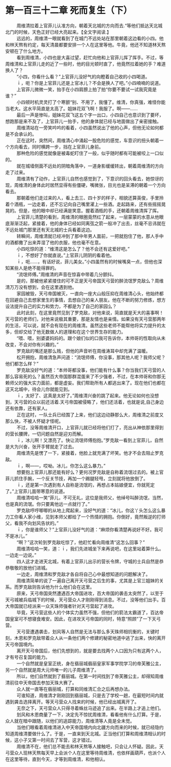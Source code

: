 <h1>第一百三十二章 死而复生（下）</h1>
<div id="content">&nbsp&nbsp&nbsp&nbsp&nbsp&nbsp&nbsp&nbsp
 周维清拉着上官菲儿认准方向，朝着天北城的方向而去.“等他们抵达天北城北门的时候，天色正好已经大亮起来。【全文字阅读.】
 <br/>&nbsp&nbsp&nbsp&nbsp&nbsp&nbsp&nbsp&nbsp
 远远的，周维清一眼就看到了在城门不远处站在那里朝着这边看的小四。他和林天熬有约定，每天清晨都要安排一个人在这里等他。牛竟，他还不知道林天熬安顿在了什么地方。
 <br/>&nbsp&nbsp&nbsp&nbsp&nbsp&nbsp&nbsp&nbsp
 看到周维清，小四也是大喜过望，赶忙向他和上官菲儿挥了挥手。不过，等周维清和上官菲儿走的近了一些时，他的目光顿时直了，他竟然拉着她的手？难道换人了？
 <br/>&nbsp&nbsp&nbsp&nbsp&nbsp&nbsp&nbsp&nbsp
 “小四，你看什么看？”上官菲儿没好气的向瞪着自己收的小四喝道。
 <br/>&nbsp&nbsp&nbsp&nbsp&nbsp&nbsp&nbsp&nbsp
 ｉ，呃？你是上官菲儿还是上官冰儿？不会是换人了吧。”小四喃喃的说道。
 <br/>&nbsp&nbsp&nbsp&nbsp&nbsp&nbsp&nbsp&nbsp
 上官菲儿微微一笑，抬手在小四肩膀上拍了拍“你要不要试一试我究竟是谁？”
 <br/>&nbsp&nbsp&nbsp&nbsp&nbsp&nbsp&nbsp&nbsp
 小四顿时机灵灵打了个寒颤“别、不用了，我懂了。维清，你真强，难怪你能当老大。这水平简直是太高了。姐妹花双飞啊！我服了。啊——……
 <br/>&nbsp&nbsp&nbsp&nbsp&nbsp&nbsp&nbsp&nbsp
 最后一声是惨叫，姐妹花双飞这五个字一出口，小四自己也意识到了要坏，想跑那是来不及了，上官菲儿一抬手，他的身体就已经与地面做出了亲密接触。
 <br/>&nbsp&nbsp&nbsp&nbsp&nbsp&nbsp&nbsp&nbsp
 周维清站在一旁笑吟吟的看着，小四虽然说出了他的心声，但他无论如何都是不会承认的。
 <br/>&nbsp&nbsp&nbsp&nbsp&nbsp&nbsp&nbsp&nbsp
 正在这时，突然间，周维清心中涌起一股危险的感觉，车意识的扭头朝着一个方向看去，同时横跨一步，挡在上官菲儿身前。
 <br/>&nbsp&nbsp&nbsp&nbsp&nbsp&nbsp&nbsp&nbsp
 那种危险的感觉就像是被毒蛇盯住了一般，似乎随时都有可能被咬上一口似的。
 <br/>&nbsp&nbsp&nbsp&nbsp&nbsp&nbsp&nbsp&nbsp
 就在城墙侧面不远处的阴暗角落中，一道身影缓缓转出，朝着周维清的方向走了过来。
 <br/>&nbsp&nbsp&nbsp&nbsp&nbsp&nbsp&nbsp&nbsp
 周维清有了动作，上官菲儿自然也感觉到了，下意识的回头看去，她惊讶的现，周维清的身体此时居然显得有些僵硬，嘴微张，目光也是呆滞的朝着一个方向看去。
 <br/>&nbsp&nbsp&nbsp&nbsp&nbsp&nbsp&nbsp&nbsp
 那朝着他们走过来的人，看上去三、四十岁的样子，相貌还算英俊，手里拎着个酒瓶，一边走着，还不忘记向自己嘴里濯上一些酒。走起路来，还有些摇摇晃晃的。但是，他的眼中却已经满是笑意。握着酒瓶的手，还朝着周维清挥了挥。
 <br/>&nbsp&nbsp&nbsp&nbsp&nbsp&nbsp&nbsp&nbsp
 上官菲儿清楚的看到，周维清的眼圈竟然红了起来，一层蒙蒙的水意从他眼底渐渐泛起，紧接着，他的身体已经如同离弦之箭一般冲了出去，丝毫不忌讳就在不远处城门那里还有天北城的士兵看着这边。
 <br/>&nbsp&nbsp&nbsp&nbsp&nbsp&nbsp&nbsp&nbsp
 转瞬间，周维清就已经冲到了那中年男人面前，一把就抱住了他，那人手中的酒都撒了出来弄湿了他的衣服，他也毫不在意。
 <br/>&nbsp&nbsp&nbsp&nbsp&nbsp&nbsp&nbsp&nbsp
 小四吃惊的道：“维清这是怎么了？他不会还有这爱好吧。”
 <br/>&nbsp&nbsp&nbsp&nbsp&nbsp&nbsp&nbsp&nbsp
 ｉ，不想好了你就直说。”上官菲儿阴阴的看着他。
 <br/>&nbsp&nbsp&nbsp&nbsp&nbsp&nbsp&nbsp&nbsp
 ｉ，呃……，有话好说，菲儿美女。”小四虽然有的时候嘴臭一点，但他也深知某些人是绝不能得罪的。
 <br/>&nbsp&nbsp&nbsp&nbsp&nbsp&nbsp&nbsp&nbsp
 “流氓师傅。”周维清的声音在惊喜中带着几分颤抖。
 <br/>&nbsp&nbsp&nbsp&nbsp&nbsp&nbsp&nbsp&nbsp
 是的，那被他紧紧搂住的可不正是天弓帝国天弓营的醉流氓罗克敌么？周维清万万没有想到，会在这里遇到他。
 <br/>&nbsp&nbsp&nbsp&nbsp&nbsp&nbsp&nbsp&nbsp
 家园被毁，天弓帝国被灭，一直向一座大山般压抑在周维清心头，他始终都在回避自己去想家里生的事情，去想自己的亲人朋友。他在不断的努力修炼，想方设法提升自己的实力和势力，不都是为了自己的家园么？
 <br/>&nbsp&nbsp&nbsp&nbsp&nbsp&nbsp&nbsp&nbsp
 此时此刻，在这里竟然见到了罗克敌，对他来说，简直就是天大的喜事啊！天弓营的老师们，对他来说极其重要，那是友情也是亲情。如果没有天弓营那两年的生活，可以说，就不会有现在的周维清。虽然这些老师不能帮他将实力提升的太多，但却交给了他无数做人的道理和在这个世界生存的能力。
 <br/>&nbsp&nbsp&nbsp&nbsp&nbsp&nbsp&nbsp&nbsp
 “喂、喂，别婆婆妈妈的。跟个娘们似的口我可告诉你，本帅哥的性取向从未改变，不会对你有兴趣的。”
 <br/>&nbsp&nbsp&nbsp&nbsp&nbsp&nbsp&nbsp&nbsp
 罗克敌的嘴还是那么贱，但他的声音听在周维涛耳中却充满了温暖。
 <br/>&nbsp&nbsp&nbsp&nbsp&nbsp&nbsp&nbsp&nbsp
 松开拥抱，周维清急声问道：“流氓师傅，你没事，那其他人呢？我师父呢？他们都怎么样？”
 <br/>&nbsp&nbsp&nbsp&nbsp&nbsp&nbsp&nbsp&nbsp
 罗克敌没好气的道：“本帅哥都没事，他们能有什么事？你当我们天弓营的人那么容易死的么？虽然百大帝国那群混蛋来了不少强者，不过，在本帅哥和你那无赖师父的强大实力面前，都是虚妄。我们帮助所有人都逃出来了。现在他们也都在这天北城中，待会儿你就能见到。
 <br/>&nbsp&nbsp&nbsp&nbsp&nbsp&nbsp&nbsp&nbsp
 ｉ，太好了、这真是太好了。”周维清兴奋的跳了起来。他无论如何也没想到，天弓营的众以前还活着.天弓帝国被侵略了，他们还活着，也就是说,自己身边还有依靠，还有家人。
 <br/>&nbsp&nbsp&nbsp&nbsp&nbsp&nbsp&nbsp&nbsp
 正在这时，一队士兵已经围了上来，他们这边动静那么大，周维清之前度又那么快，不被人怀疑才怪呢。
 <br/>&nbsp&nbsp&nbsp&nbsp&nbsp&nbsp&nbsp&nbsp
 不过，没等周维清开口，上官菲儿就已经将他们打了，亮出从神依那里得到的营长腰牌，一切问题自然是迎刃而解。
 <br/>&nbsp&nbsp&nbsp&nbsp&nbsp&nbsp&nbsp&nbsp
 ｉ，冰儿啊！又漂亮了。快让流氓师傅抱抱。”罗克敌一看到上官菲儿，自然是大为兴奋，张开手臂就走了过去。
 <br/>&nbsp&nbsp&nbsp&nbsp&nbsp&nbsp&nbsp&nbsp
 周维清先是愣了一下，紧接着，他脸上就充满了坏笑。他才不会去阻止罗克敌。
 <br/>&nbsp&nbsp&nbsp&nbsp&nbsp&nbsp&nbsp&nbsp
 ｉ，啊——，哎呦。冰儿，你怎么这么暴力。”
 <br/>&nbsp&nbsp&nbsp&nbsp&nbsp&nbsp&nbsp&nbsp
 想要抱上官菲儿那还能有好么？更何况罗克敌是自称着流氓过去的。被上官菲儿抓住手腕，一个反关节技，再加一个踢腿轻甩，立刻就将他放倒了。
 <br/>&nbsp&nbsp&nbsp&nbsp&nbsp&nbsp&nbsp&nbsp
 ｉ，还是第一次遇到有人自称是流氓的，再想占本姑娘便宜，你就死定了。”上官菲儿面带寒意的说道。
 <br/>&nbsp&nbsp&nbsp&nbsp&nbsp&nbsp&nbsp&nbsp
 周维清哈哈一笑“菲儿，不可无礼，这位是我师父，他绰号叫醉流氓，当然，也是真的流氓。你只要离他远一点就行了。”
 <br/>&nbsp&nbsp&nbsp&nbsp&nbsp&nbsp&nbsp&nbsp
 罗克敌哼哼唧唧的从地上爬起来，没好气的道：“冰儿，你这丫头怎么这么暴力工你看人家小维，见到本师父都给了一个热情的拥抱。你倒好，竟然叛逆的打师父，看我不向划风告状的。”
 <br/>&nbsp&nbsp&nbsp&nbsp&nbsp&nbsp&nbsp&nbsp
 ｉ，你是谁师父？”上官菲儿没好气的道：“麻烦你看清楚再说好不好。我可不是冰儿。”
 <br/>&nbsp&nbsp&nbsp&nbsp&nbsp&nbsp&nbsp&nbsp
 “啊？”这次轮到罗克敌吃惊了，他赶忙看向周维清“这怎么回事？”
 <br/>&nbsp&nbsp&nbsp&nbsp&nbsp&nbsp&nbsp&nbsp
 周维清哈哈一笑，道：ｉ，我们先进城坐下来再说吧，在这里站着算什么。一边走一边说。”
 <br/>&nbsp&nbsp&nbsp&nbsp&nbsp&nbsp&nbsp&nbsp
 四人这才走进天北城，有着上官菲儿出示的营长令牌，守城的士兵自然是恭恭敬敬的放他们进城。
 <br/>&nbsp&nbsp&nbsp&nbsp&nbsp&nbsp&nbsp&nbsp
 一边走，周维清和罗克敌才各自将自己心中最想知道的问题解决了。
 <br/>&nbsp&nbsp&nbsp&nbsp&nbsp&nbsp&nbsp&nbsp
 周维清简单的说了一遍自己离开天弓营之后生的事，尤其是上官三姐妹的关系。而罗克敌则告诉他为什么他们会在这里。
 <br/>&nbsp&nbsp&nbsp&nbsp&nbsp&nbsp&nbsp&nbsp
 原来，天弓帝国突然遭遇百大帝国进攻，百大帝国的袭击太突然了，以至于天弓城被兵临城下的时候，天弓营众人才刚刚得到消息。不过，没等他们出手。百大帝国就已经派来一众天珠师强者针对天弓营起了进攻。
 <br/>&nbsp&nbsp&nbsp&nbsp&nbsp&nbsp&nbsp&nbsp
 毕竟，天弓营这些人的个体实力虽然不强，但他们的箭法太霸道了，百达帝国皇室可不想寝食难安。因此，在进攻天弓帝国的同时，特意“照顾”了一下天弓营。
 <br/>&nbsp&nbsp&nbsp&nbsp&nbsp&nbsp&nbsp&nbsp
 天弓营遭遇袭击，划风等人自然是无法与那么多天珠师相抗衡的，关键时刻，木恩和罗克敌带着众人从一条他们两个修建的秘密地道中逃了出来，快的离开天弓帝国境内。
 <br/>&nbsp&nbsp&nbsp&nbsp&nbsp&nbsp&nbsp&nbsp
 离开天弓帝国后，他们先想到的，就是要去找两个人口因为只有这两个人，才有号召复国的能力。
 <br/>&nbsp&nbsp&nbsp&nbsp&nbsp&nbsp&nbsp&nbsp
 一个自然就是皇室正统，身在翡丽城翡丽皇家军事学院学习的帝芙雅公主，另一个自然就是周大元帅唯一的儿子周维清了。
 <br/>&nbsp&nbsp&nbsp&nbsp&nbsp&nbsp&nbsp&nbsp
 所以，他们自然就到了翡丽城。在第一时间找到了帝芙雅公主，却得知周维清前往中天帝国去参加天珠大赛了。
 <br/>&nbsp&nbsp&nbsp&nbsp&nbsp&nbsp&nbsp&nbsp
 众人就一直等在翡丽城，打算和同维清汇合之后再想办法。
 <br/>&nbsp&nbsp&nbsp&nbsp&nbsp&nbsp&nbsp&nbsp
 可谁知道，周维清才刚刚回到翡丽城，只是去了学校一趟，在最短时间内就遇到龚击选择离开。等天弓营众人找来的时候，他已经出城离开了。
 <br/>&nbsp&nbsp&nbsp&nbsp&nbsp&nbsp&nbsp&nbsp
 无奈之下，天弓营众人只得寻着蛛丝马迹追了出来。在半路上才追上他们。
 <br/>&nbsp&nbsp&nbsp&nbsp&nbsp&nbsp&nbsp&nbsp
 划风和木恩商量了一下，决定先不惊扰周维清，看看他有什么打算。于是，众人就在暗中跟随，以他们的追踪能力，周维清等人竟是全未觉。
 <br/>&nbsp&nbsp&nbsp&nbsp&nbsp&nbsp&nbsp&nbsp
 当他们眼看着周维清进入中天帝国境内向北疆方向而来的时候，就已经隐约知道周维清要做什么了。于是，一直来到天北城。正当他们打算和周维清相认的时候，这小子又第一时间去了军营，这才错过。
 <br/>&nbsp&nbsp&nbsp&nbsp&nbsp&nbsp&nbsp&nbsp
 周维清不在，他们总不能去和林天熬等人接触吧，只会让人怀疑。因此，天弓营众人现林天熬每天早上会派个人在这里等待周维清，也依样画葫芦，也派个人在这里等待，直到今天，才等到周维清，和他相认。
 <br/>&nbsp&nbsp&nbsp&nbsp&nbsp&nbsp&nbsp&nbsp
 <br/>&nbsp&nbsp&nbsp&nbsp&nbsp&nbsp&nbsp&nbsp
</div>

